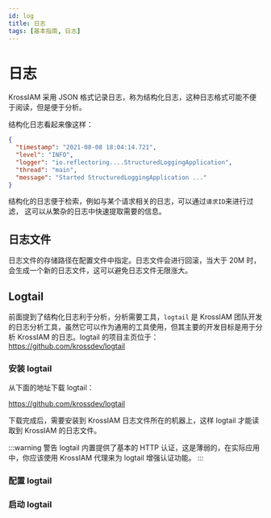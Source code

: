 ```yaml
---
id: log
title: 日志
tags: [基本指南, 日志]
---
```


# 日志

KrossIAM 采用 JSON 格式记录日志，称为结构化日志，这种日志格式可能不便于阅读，但是便于分析。

结构化日志看起来像这样：

```json
{
  "timestamp": "2021-08-08 18:04:14.721",
  "level": "INFO",
  "logger": "io.reflectoring....StructuredLoggingApplication",
  "thread": "main",
  "message": "Started StructuredLoggingApplication ..."
}
```

结构化的日志便于检索，例如与某个请求相关的日志，可以通过`请求ID`来进行过滤，
这可以从繁杂的日志中快速提取需要的信息。

## 日志文件

日志文件的存储路径在配置文件中指定。日志文件会进行回滚，当大于 20M 时，
会生成一个新的日志文件，这可以避免日志文件无限涨大。

## Logtail

前面提到了结构化日志利于分析，分析需要工具，`logtail` 是 KrossIAM
团队开发的日志分析工具，虽然它可以作为通用的工具使用，但其主要的开发目标是用于分析
KrossIAM 的日志。logtail 的项目主页位于：
https://github.com/krossdev/logtail

### 安装 logtail

从下面的地址下载 logtail：

https://github.com/krossdev/logtail

下载完成后，需要安装到 KrossIAM 日志文件所在的机器上，这样 logtail 才能读取到
KrossIAM 的日志文件。

:::warning 警告
logtail 内置提供了基本的 HTTP 认证，这是薄弱的，在实际应用中，你应该使用 KrossIAM
代理来为 logtail 增强认证功能。
:::

### 配置 logtail

### 启动 logtail
